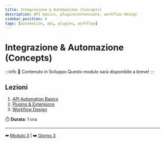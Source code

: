 ```yaml
---
title: Integrazione & Automazione (Concepts)
description: API basics, plugins/extensions, workflow design
sidebar_position: 4
tags: [automation, api, plugins, workflow]
---
```


# Integrazione & Automazione (Concepts)

:::info 🚧 Contenuto in Sviluppo
Questo modulo sarà disponibile a breve!
:::

## Lezioni

1. [API Automation Basics](api-automation-basics)
2. [Plugins & Extensions](plugins-extensions)
3. [Workflow Design](workflow-design)

⏱️ **Durata**: 1 ora

---

**⬅️** [Modulo 3](../03-research-analysis) | **➡️** [Giorno 3](/giorno-3-claude-code)
